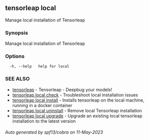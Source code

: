 ## tensorleap local

Manage local installation of Tensorleap

### Synopsis

Manage local installation of Tensorleap

### Options

```
  -h, --help   help for local
```

### SEE ALSO

* [tensorleap](tensorleap.md)	 - Tensorleap - Deepbug your models!
* [tensorleap local check](tensorleap_local_check.md)	 - Troubleshoot local installation issues
* [tensorleap local install](tensorleap_local_install.md)	 - Installs tensorleap on the local machine, running in a docker container
* [tensorleap local uninstall](tensorleap_local_uninstall.md)	 - Remove local Tensorleap installation
* [tensorleap local upgrade](tensorleap_local_upgrade.md)	 - Upgrade an existing local tensorleap installation to the latest version

###### Auto generated by spf13/cobra on 11-May-2023
